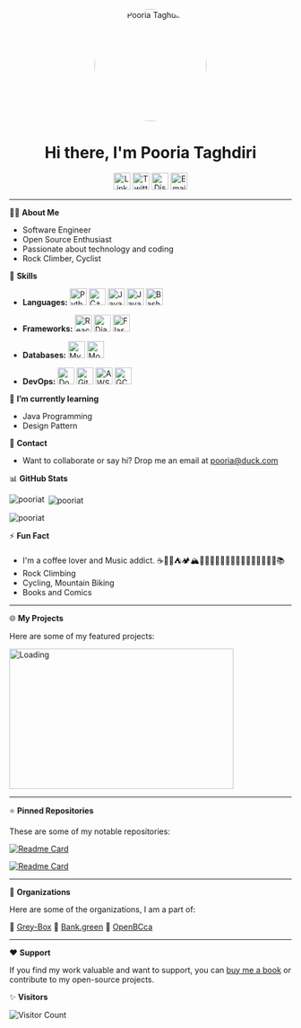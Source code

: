 
<p align="center">
  <img src="https://svgmix.com/uploads/flat-summer/29fcb4-sunglasses.svg" alt="Pooria Taghdiri" width="200" height="200" style="border-radius: 100%;">
</p>

<h1 align="center">Hi there, I'm Pooria Taghdiri</h1>

<p align="center">
  <a href="https://www.linkedin.com/in/pooriataghdiri"><img src="https://svgmix.com/uploads/skillicons/f22e26-linkedin.svg" width="30" height="30" alt="LinkedIn"></a>
  <a href="https://twitter.com/PooriaTaghdiri"><img src="https://svgmix.com/uploads/336b04-twitter.svg" width="30" height="30" alt="Twitter"></a>
  <a href="https://discordapp.com/users/PooriaT"><img src="https://svgmix.com/uploads/7ff5fc-discord-icon.svg" width="30" height="30" alt="Discord"></a>
  <a href="mailto:pooria@duck.com"><img src="https://svgmix.com/uploads/iconamoon-cute/6e8331-email.svg" width="30" height="30" alt="Email"></a>
</p>

---

👩‍💻 **About Me**

- Software Engineer
- Open Source Enthusiast
- Passionate about technology and coding
- Rock Climber, Cyclist

🚀 **Skills**

- **Languages:** <a href="https://www.python.org/"><img src="https://svgmix.com/uploads/eb1e8c-python.svg" width="30" height="30" alt="Python"></a> <a href="https://cplusplus.com/"><img src="https://svgmix.com/uploads/d9fc67-c.svg" width="30" height="30" alt="C++"></a> <a href="https://www.java.com/en/"><img src="https://svgmix.com/uploads/b0ade4-java.svg" width="30" height="30" alt="Java"></a> <a href="https://www.javascript.com/"><img src="https://svgmix.com/uploads/d64401-javascript.svg" width="30" height="30" alt="JavaScript"></a> <a href="https://www.gnu.org/software/bash/"><img src="https://svgmix.com/uploads/5ed6f6-bash-icon.svg" width="30" height="30" alt="Bash"></a> 

- **Frameworks:**   <a href="https://react.dev/"><img src="https://svgmix.com/uploads/48cb56-react.svg" width="30" height="30" alt="React"></a> <a href="https://www.djangoproject.com/"><img src="https://svgmix.com/uploads/file/127683-django.svg" width="30" height="30" alt="Django"></a> <a href="https://flask.palletsprojects.com/en/"><img src="https://svgmix.com/uploads/skillicons/548467-flask-light.svg" width="30" height="30" alt="Flask"></a>

- **Databases:**    <a href="https://www.mysql.com/"><img src="https://svgmix.com/uploads/1d905c-mysql.svg" width="30" height="30" alt="MySQL"></a> <a href="https://www.mongodb.com/"><img src="https://svgmix.com/uploads/d16ad6-mongodb-icon.svg" width="30" height="30" alt="MongoDB"></a> 

- **DevOps:**   <a href="https://www.docker.com/"><img src="https://svgmix.com/uploads/9e11e2-docker-icon.svg" width="30" height="30" alt="Docker"></a> <a href="https://git-scm.com/"><img src="https://svgmix.com/uploads/skillicons/d1e612-git.svg" width="30" height="30" alt="Git"></a> <a href="https://aws.amazon.com/"><img src="https://svgmix.com/uploads/skillicons/54615f-aws-light.svg" width="30" height="30" alt="AWS"></a> <a href="https://cloud.google.com/"><img src="https://svgmix.com/uploads/skillicons/2fd15e-gcp-light.svg" width="30" height="30" alt="GCP"></a> 




🌱 **I’m currently learning**

- Java Programming
- Design Pattern

💬 **Contact**

- Want to collaborate or say hi? Drop me an email at pooria@duck.com

📊 **GitHub Stats**



<p><img align="left" src="https://github-readme-stats.vercel.app/api/top-langs?username=pooriat&show_icons=true&locale=en&layout=compact" alt="pooriat" /></p>  
<p>&nbsp;<img align="center" src="https://github-readme-stats.vercel.app/api?username=pooriat&show_icons=true&locale=en" alt="pooriat" /></p>  
<p><img align="center" src="https://github-readme-streak-stats.herokuapp.com/?user=pooriat&" alt="pooriat" /></p>

⚡ **Fun Fact**

- I'm a coffee lover and Music addict. ☕🎵🎶⛺️🏕🏔🗻🧗🏻‍♂️🧗🏻‍♂️🚴🏻‍♂️🚵🏻‍♂️👨‍💻📚
- Rock Climbing
- Cycling, Mountain Biking
- Books and Comics

---

🌐 **My Projects**

Here are some of my featured projects:

<img src="https://svgmix.com/uploads/manypixels-monochromatic/5509c2-loading.svg" width="400" height="250" alt="Loading">

<!--- - [FlaskPaymentAPI](https://github.com/PooriaT/FlaskPaymentAPI) - PaymentAPI is an API that is built by Flask (Python Web Framework).)
- [BlockchainAPI](https://github.com/PooriaT/BlockchainAPI) - Blockchain API built on Django Rest Framework.

Feel free to explore my GitHub repositories for more exciting projects.
--->

---

⭐ **Pinned Repositories**

These are some of my notable repositories:


[![Readme Card](https://github-readme-stats.vercel.app/api/pin/?username=PooriaT&repo=FlaskPaymentAPI)](https://github.com/PooriaT/FlaskPaymentAPI)

[![Readme Card](https://github-readme-stats.vercel.app/api/pin/?username=PooriaT&repo=Resumivise)](https://github.com/PooriaT/Resumivise)

---

🚢 **Organizations**

Here are some of the organizations, I am a part of:

👥 [Grey-Box](https://github.com/grey-box) 
👥 [Bank.green](https://github.com/bank-green)
👥 [OpenBCca](https://github.com/OpenBCca)



---
❤️ **Support**

If you find my work valuable and want to support, you can [buy me a book](https://www.buymeacoffee.com/pooria7) or contribute to my open-source projects.

✨ **Visitors**

![Visitor Count](https://profile-counter.glitch.me/PooriaT/count.svg)

